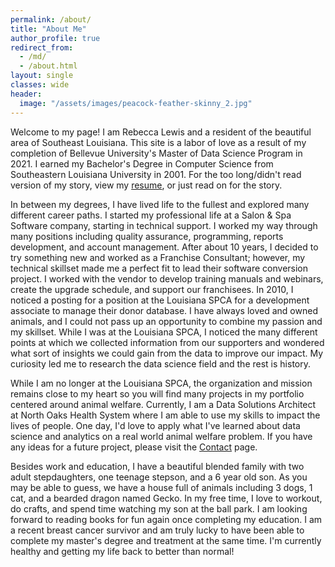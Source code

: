 ```yaml
---
permalink: /about/
title: "About Me"
author_profile: true
redirect_from: 
  - /md/
  - /about.html
layout: single
classes: wide
header:
  image: "/assets/images/peacock-feather-skinny_2.jpg"
---
```

Welcome to my page!  I am Rebecca Lewis and a resident of the beautiful area of Southeast Louisiana.  This site is a labor of love as a result of my completion of Bellevue University's Master of Data Science Program in 2021.  I earned my Bachelor's Degree in Computer Science from Southeastern Louisiana University in 2001.  For the too long/didn't read version of my story, view my <a href="/assets/files/Rebecca_Lewis_Tech_Resume_06042021.pdf.pdf" target="_blank">resume</a>, or just read on for the story.

In between my degrees, I have lived life to the fullest and explored many different career paths.  I started my professional life at a Salon & Spa Software company, starting in technical support.  I worked my way through many positions including quality assurance, programming, reports development, and account management. After about 10 years, I decided to try something new and worked as a Franchise Consultant; however, my technical skillset made me a perfect fit to lead their software conversion project.  I worked with the vendor to develop training manuals and webinars, create the upgrade schedule, and support our franchisees. In 2010, I noticed a posting for a position at the Louisiana SPCA for a development associate to manage their donor database. I have always loved and owned animals, and I could not pass up an opportunity to combine my passion and my skillset. While I was at the Louisiana SPCA, I noticed the many different points at which we collected information from our supporters and wondered what sort of insights we could gain from the data to improve our impact. My curiosity led me to research the data science field and the rest is history.

While I am no longer at the Louisiana SPCA, the organization and mission remains close to my heart so you will find many projects in my portfolio centered around animal welfare.  Currently, I am a Data Solutions Architect at North Oaks Health System where I am able to use my skills to impact the lives of people. One day, I'd love to apply what I've learned about data science and analytics on a real world animal welfare problem.  If you have any ideas for a future project, please visit the [Contact](https://rebeccalewis-ds.github.io/contact/) page.

Besides work and education, I have a beautiful blended family with two adult stepdaughters, one teenage stepson, and a 6 year old son.  As you may be able to guess, we have a house full of animals including 3 dogs, 1 cat, and a bearded dragon named Gecko. In my free time, I love to workout, do crafts, and spend time watching my son at the ball park. I am looking forward to reading books for fun again once completing my education. I am a recent breast cancer survivor and am truly lucky to have been able to complete my master's degree and treatment at the same time. I'm currently healthy and getting my life back to better than normal!
